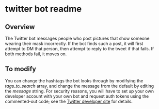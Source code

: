 # twitter bot readme

## Overview
The Twitter bot messages people who post pictures that show someone wearing their mask incorrectly. If the bot finds such a post, it will first attempt to DM that person, then attempt to reply to the tweet if that fails. If both methods fail, it moves on. 

## To modify
You can change the hashtags the bot looks through by modifying the _tags_to_search_ array, and change the message from the default by editing the _message_ string. For security reasons, you will have to set up your own developer account with your own bot and request auth tokens using the commented-out code; see the [Twitter developer site](https://developer.twitter.com/en/docs) for details.


